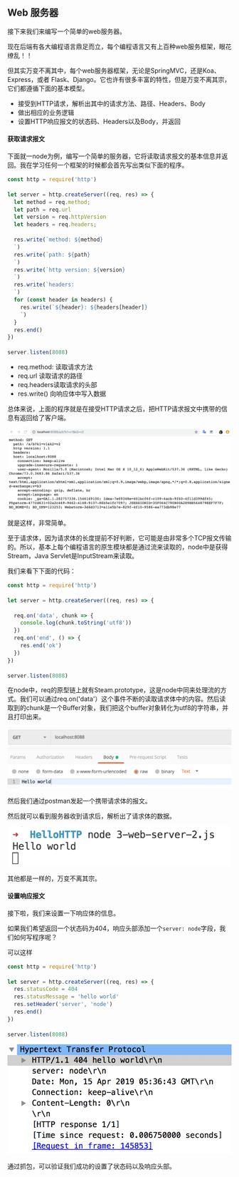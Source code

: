 ## Web 服务器

接下来我们来编写一个简单的web服务器。

现在后端有各大编程语言鼎足而立，每个编程语言又有上百种web服务框架，眼花缭乱！！

但其实万变不离其中，每个web服务器框架，无论是SpringMVC，还是Koa、Express，或者 Flask、Django。它也许有很多丰富的特性，但是万变不离其宗，它们都遵循下面的基本模型。

- 接受到HTTP请求，解析出其中的请求方法、路径、Headers、Body
- 做出相应的业务逻辑
- 设置HTTP响应报文的状态码、Headers以及Body，并返回



#### 获取请求报文

下面就一node为例，编写一个简单的服务器，它将读取请求报文的基本信息并返回。我在学习任何一个框架的时候都会首先写出类似下面的程序。

```js
const http = require('http')

let server = http.createServer((req, res) => {
  let method = req.method;
  let path = req.url
  let version = req.httpVersion
  let headers = req.headers;

  res.write(`method: ${method} 
  `)
  res.write(`path: ${path} 
  `)
  res.write(`http version: ${version}
  `)
  res.write(`headers: 
  `)
  for (const header in headers) {
    res.write(`${header}: ${headers[header]}
    `)
  }
  res.end()
})

server.listen(8088)
```

- req.method: 读取请求方法
- req.url 读取请求的路径
- req.headers读取请求的头部
- res.write() 向响应体中写入数据

总体来说，上面的程序就是在接受HTTP请求之后，把HTTP请求报文中携带的信息有返回给了客户端。

![20190415104225](assets/20190415104225.png)

就是这样，非常简单。

至于请求体，因为请求体的长度提前不好判断，它可能是由非常多个TCP报文传输的。所以，基本上每个编程语言的原生模块都是通过流来读取的，node中是获得Stream，Java Servlet是InputStream来读取。

我们来看下下面的代码：

```js
const http = require('http')

let server = http.createServer((req, res) => {

  req.on('data', chunk => {
    console.log(chunk.toString('utf8'))
  })
  req.on('end', () => {
    res.end('ok')
  })
})

server.listen(8088)
```

在node中，req的原型链上就有Steam.prototype，这是node中同来处理流的方式。我们可以通过req.on('data'）这个事件不断的读取请求体中的内容。然后读取到的chunk是一个Buffer对象，我们把这个buffer对象转化为utf8的字符串，并且打印出来。

![20190415110626](assets/20190415110626.png)

然后我们通过postman发起一个携带请求体的报文。

然后就可以看到服务器收到请求后，解析出了请求体的数据。

![20190415110646](assets/20190415110646.png)

其他都是一样的，万变不离其宗。



#### 设置响应报文

接下啦，我们来设置一下响应体的信息。

如果我们希望返回一个状态码为404，响应头部添加一个`server: node`字段，我们如何写程序呢？

可以这样

```js
const http = require('http')

let server = http.createServer((req, res) => {
  res.statusCode = 404
  res.statusMessage = 'hello world'
  res.setHeader('server', 'node')
  res.end()
})

server.listen(8088)
```

![20190415133729](assets/20190415133729.png)

通过抓包，可以验证我们成功的设置了状态码以及响应头部。

